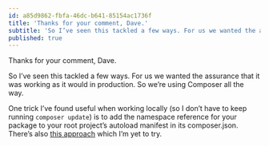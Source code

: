 ```yaml
---
id: a85d9862-fbfa-46dc-b641-85154ac1736f
title: 'Thanks for your comment, Dave.'
subtitle: 'So I’ve seen this tackled a few ways. For us we wanted the assurance that it was working as it would in production. So we’re using Composer…'
published: true
---
```




Thanks for your comment, Dave.

So I’ve seen this tackled a few ways. For us we wanted the assurance that it was working as it would in production. So we’re using Composer all the way.

One trick I’ve found useful when working locally (so I don’t have to keep running `composer update`) is to add the namespace reference for your package to your root project’s autoload manifest in its composer.json. There’s also [this approach](https://laravel-news.com/developing-laravel-packages-with-local-composer-dependencies) which I’m yet to try.

